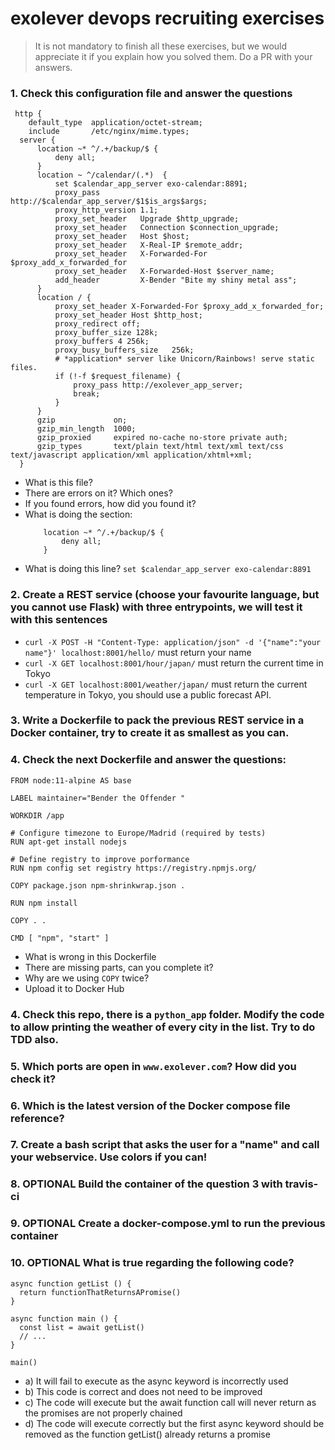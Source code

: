 # exolever devops recruiting exercises

>It is not mandatory to finish all these exercises, but we would appreciate it if you explain how you solved them. Do a PR with your answers.

### 1. Check this configuration file and answer the questions

```
 http {
    default_type  application/octet-stream;
    include       /etc/nginx/mime.types;
  server {
      location ~* ^/.+/backup/$ {
          deny all;
      }
      location ~ ^/calendar/(.*)  {
          set $calendar_app_server exo-calendar:8891;
          proxy_pass         http://$calendar_app_server/$1$is_args$args;
          proxy_http_version 1.1;
          proxy_set_header   Upgrade $http_upgrade;
          proxy_set_header   Connection $connection_upgrade;
          proxy_set_header   Host $host;
          proxy_set_header   X-Real-IP $remote_addr;
          proxy_set_header   X-Forwarded-For $proxy_add_x_forwarded_for
          proxy_set_header   X-Forwarded-Host $server_name;
          add_header         X-Bender "Bite my shiny metal ass";
      }
      location / {
          proxy_set_header X-Forwarded-For $proxy_add_x_forwarded_for;
          proxy_set_header Host $http_host;
          proxy_redirect off;
          proxy_buffer_size 128k;
          proxy_buffers	4 256k;
          proxy_busy_buffers_size	256k;
          # *application* server like Unicorn/Rainbows! serve static files.
          if (!-f $request_filename) {
              proxy_pass http://exolever_app_server;
              break;
          }
      }
      gzip             on;
      gzip_min_length  1000;
      gzip_proxied     expired no-cache no-store private auth;
      gzip_types       text/plain text/html text/xml text/css text/javascript application/xml application/xhtml+xml;
  }
```
- What is this file?
- There are errors on it? Which ones?
- If you found errors, how did you found it?
- What is doing the section: 
  ```
      location ~* ^/.+/backup/$ {
          deny all;
      }
  ```
- What is doing this line? `set $calendar_app_server exo-calendar:8891`

### 2. Create a REST service (choose your favourite language, but you cannot use Flask) with three entrypoints, we will test it with this sentences
- `curl -X POST -H "Content-Type: application/json" -d '{"name":"your name"}' localhost:8001/hello/` must return your name
- `curl -X GET localhost:8001/hour/japan/` must return the current time in Tokyo
- `curl -X GET localhost:8001/weather/japan/` must return the current temperature in Tokyo, you should use a public forecast API.

### 3. Write a Dockerfile to pack the previous REST service in a Docker container, try to create it as smallest as you can.

### 4. Check the next Dockerfile and answer the questions:
```
FROM node:11-alpine AS base

LABEL maintainer="Bender the Offender "

WORKDIR /app

# Configure timezone to Europe/Madrid (required by tests)
RUN apt-get install nodejs

# Define registry to improve porformance
RUN npm config set registry https://registry.npmjs.org/

COPY package.json npm-shrinkwrap.json .

RUN npm install

COPY . .

CMD [ "npm", "start" ]
```
- What is wrong in this Dockerfile
- There are missing parts, can you complete it?
- Why are we using `COPY` twice?
- Upload it to Docker Hub

### 4. Check this repo, there is a `python_app` folder. Modify the code to allow printing the weather of every city in the list. Try to do TDD also.

### 5. Which ports are open in `www.exolever.com`? How did you check it?

### 6. Which is the latest version of the Docker compose file reference?

### 7. Create a bash script that asks the user for a "name" and call your webservice. Use colors if you can!

### 8. OPTIONAL Build the container of the question 3 with travis-ci

### 9. OPTIONAL Create a docker-compose.yml to run the previous container

### 10. OPTIONAL What is true regarding the following code?

```
async function getList () {
  return functionThatReturnsAPromise()
}

async function main () {
  const list = await getList()
  // ...
}

main()
```

- a) It will fail to execute as the async keyword is incorrectly used
- b) This code is correct and does not need to be improved
- c) The code will execute but the await function call will never return as the promises are not properly chained
- d) The code will execute correctly but the first async keyword should be removed as the function getList() already returns a promise
